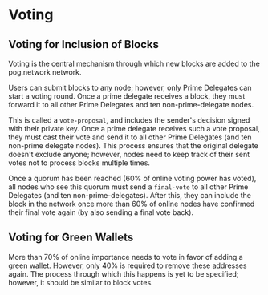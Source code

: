 # Voting

## Voting for Inclusion of Blocks

Voting is the central mechanism through which new blocks are added to the pog.network network.

Users can submit blocks to any node; however, only Prime Delegates can start a voting round. Once a prime delegate receives a block, they must forward it to all other Prime Delegates and ten non-prime-delegate nodes.

This is called a `vote-proposal`, and includes the sender's decision signed with their private key. Once a prime delegate receives such a vote proposal, they must cast their vote and send it to all other Prime Delegates (and ten non-prime delegate nodes). This process ensures that the original delegate doesn't exclude anyone; however, nodes need to keep track of their sent votes not to process blocks multiple times.

Once a quorum has been reached (60% of online voting power has voted), all nodes who see this quorum must send a `final-vote` to all other Prime Delegates (and ten non-prime-delegates). After this, they can include the block in the network once more than 60% of online nodes have confirmed their final vote again (by also sending a final vote back).

## Voting for Green Wallets

More than 70% of online importance needs to vote in favor of adding a green wallet. However, only 40% is required to remove these addresses again. The process through which this happens is yet to be specified; however, it should be similar to block votes.
